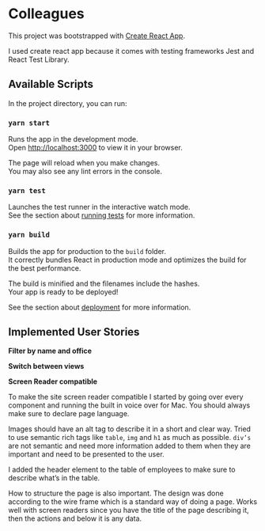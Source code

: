 # Colleagues

This project was bootstrapped with [Create React App](https://github.com/facebook/create-react-app).

I used create react app because it comes with testing frameworks Jest and React Test Library.

## Available Scripts

In the project directory, you can run:

### `yarn start`

Runs the app in the development mode.\
Open [http://localhost:3000](http://localhost:3000) to view it in your browser.

The page will reload when you make changes.\
You may also see any lint errors in the console.

### `yarn test`

Launches the test runner in the interactive watch mode.\
See the section about [running tests](https://facebook.github.io/create-react-app/docs/running-tests) for more information.

### `yarn build`

Builds the app for production to the `build` folder.\
It correctly bundles React in production mode and optimizes the build for the best performance.

The build is minified and the filenames include the hashes.\
Your app is ready to be deployed!

See the section about [deployment](https://facebook.github.io/create-react-app/docs/deployment) for more information.

## Implemented User Stories

**Filter by name and office**

**Switch between views**

**Screen Reader compatible**

To make the site screen reader compatible I started by going over every component and running the built in voice over for Mac. You should always make sure to declare page language.

Images should have an alt tag to describe it in a short and clear way.
Tried to use semantic rich tags like `table`, `img` and `h1` as much as possible. `div’s` are not semantic and need more information added to them when they are important and need to be presented to the user.

I added the header element to the table of employees to make sure to describe what’s in the table.

How to structure the page is also important. The design was done according to the wire frame which is a standard way of doing a page. Works well with screen readers since you have the title of the page describing it, then the actions and below it is any data.
